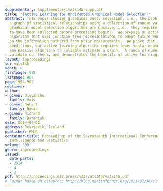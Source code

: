 ```yaml
---
supplementary: Supplementary:vats14b-supp.pdf
title: "{Active Learning for Undirected Graphical Model Selection}"
abstract: This paper studies graphical model selection, i.e., the problem of estimating
  a graph of statistical relationships among a collection of random variables.  Conventional
  graphical model selection algorithms are passive, i.e., they require all the measurements
  to have been collected before processing begins.  We propose an active learning
  algorithm that uses junction tree representations to adapt future measurements based
  on the information gathered from prior measurements.  We prove that, under certain
  conditions, our active learning algorithm requires fewer scalar measurements than
  any passive algorithm to reliably estimate a graph.  A range of numerical results
  validate our theory and demonstrates the benefits of active learning.
layout: inproceedings
id: vats14b
month: 0
firstpage: 958
lastpage: 967
page: 958-967
sections: 
author:
- given: Divyanshu
  family: Vats
- given: Robert
  family: Nowak
- given: Richard
  family: Baraniuk
date: 2014-04-02
address: Reykjavik, Iceland
publisher: PMLR
container-title: Proceedings of the Seventeenth International Conference on Artificial
  Intelligence and Statistics
volume: '33'
genre: inproceedings
issued:
  date-parts:
  - 2014
  - 4
  - 2
pdf: http://proceedings.mlr.press/v33/vats14b/vats14b.pdf
# Format based on citeproc: http://blog.martinfenner.org/2013/07/30/citeproc-yaml-for-bibliographies/
---
```

